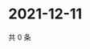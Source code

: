# 2021-12-11

共 0 条

<!-- BEGIN WEIBO -->
<!-- 最后更新时间 Sat Dec 11 2021 15:14:30 GMT+0800 (China Standard Time) -->

<!-- END WEIBO -->
